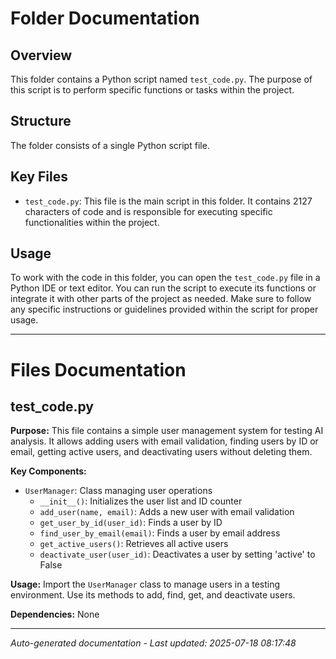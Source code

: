 # Folder Documentation

## Overview
This folder contains a Python script named `test_code.py`. The purpose of this script is to perform specific functions or tasks within the project.

## Structure
The folder consists of a single Python script file.

## Key Files
- `test_code.py`: This file is the main script in this folder. It contains 2127 characters of code and is responsible for executing specific functionalities within the project.

## Usage
To work with the code in this folder, you can open the `test_code.py` file in a Python IDE or text editor. You can run the script to execute its functions or integrate it with other parts of the project as needed. Make sure to follow any specific instructions or guidelines provided within the script for proper usage.

---

# Files Documentation

## test_code.py

**Purpose:** This file contains a simple user management system for testing AI analysis. It allows adding users with email validation, finding users by ID or email, getting active users, and deactivating users without deleting them.

**Key Components:**
- `UserManager`: Class managing user operations
  - `__init__()`: Initializes the user list and ID counter
  - `add_user(name, email)`: Adds a new user with email validation
  - `get_user_by_id(user_id)`: Finds a user by ID
  - `find_user_by_email(email)`: Finds a user by email address
  - `get_active_users()`: Retrieves all active users
  - `deactivate_user(user_id)`: Deactivates a user by setting 'active' to False

**Usage:** Import the `UserManager` class to manage users in a testing environment. Use its methods to add, find, get, and deactivate users.

**Dependencies:** None

---
*Auto-generated documentation - Last updated: 2025-07-18 08:17:48*
